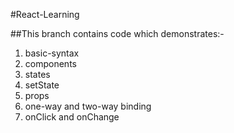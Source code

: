 #React-Learning

##This branch contains code which demonstrates:-

1. basic-syntax
2. components
3. states
4. setState
5. props
6. one-way and two-way binding
7. onClick and onChange
